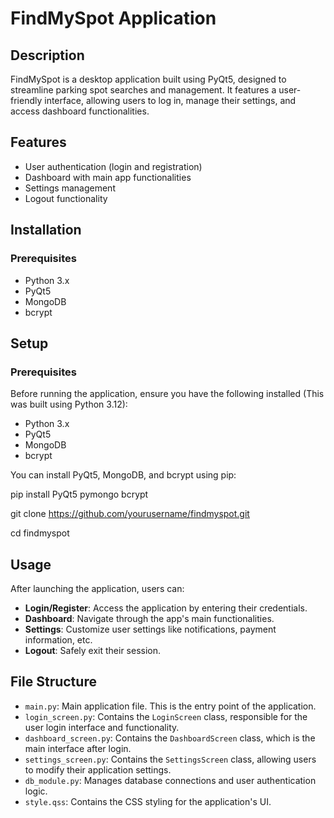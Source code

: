 # FindMySpot Application

## Description
FindMySpot is a desktop application built using PyQt5, designed to streamline parking spot searches and management. It features a user-friendly interface, allowing users to log in, manage their settings, and access dashboard functionalities.

## Features
- User authentication (login and registration)
- Dashboard with main app functionalities
- Settings management
- Logout functionality

## Installation

### Prerequisites
- Python 3.x
- PyQt5
- MongoDB
- bcrypt

## Setup

### Prerequisites
Before running the application, ensure you have the following installed (This was built using Python 3.12):
- Python 3.x
- PyQt5
- MongoDB
- bcrypt

You can install PyQt5, MongoDB, and bcrypt using pip:

pip install PyQt5 pymongo bcrypt

git clone https://github.com/yourusername/findmyspot.git

cd findmyspot

## Usage
After launching the application, users can:

- **Login/Register**: Access the application by entering their credentials.
- **Dashboard**: Navigate through the app's main functionalities.
- **Settings**: Customize user settings like notifications, payment information, etc.
- **Logout**: Safely exit their session.

## File Structure

- `main.py`: Main application file. This is the entry point of the application.
- `login_screen.py`: Contains the `LoginScreen` class, responsible for the user login interface and functionality.
- `dashboard_screen.py`: Contains the `DashboardScreen` class, which is the main interface after login.
- `settings_screen.py`: Contains the `SettingsScreen` class, allowing users to modify their application settings.
- `db_module.py`: Manages database connections and user authentication logic.
- `style.qss`: Contains the CSS styling for the application's UI.
